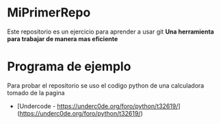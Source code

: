 # MiPrimerRepo
Este repositorio es un ejercicio para aprender a usar git
**Una herramienta para trabajar de manera mas eficiente**

# Programa de ejemplo
Para probar el repositorio se uso el codigo python de una calculadora tomado de la pagina
* [Undercode - https://underc0de.org/foro/python/t32619/] (https://underc0de.org/foro/python/t32619/)

